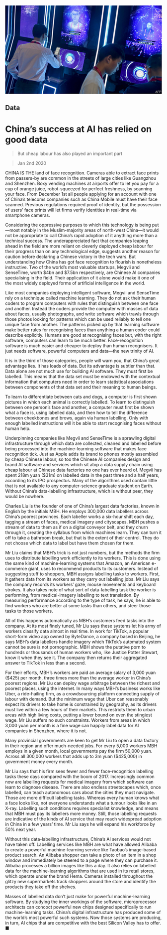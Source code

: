 ![](./images/20200104_TQP513.jpg)

## Data

# China’s success at AI has relied on good data

> But cheap labour has also played an important part

> Jan 2nd 2020

CHINA IS THE land of face recognition. Cameras able to extract face prints from passers-by are common in the streets of large cities like Guangzhou and Shenzhen. Boxy vending machines at airports offer to let you pay for a cup of orange juice, robot-squeezed for perfect freshness, by scanning your face. From December 1st all people applying for an account with one of China’s telecoms companies such as China Mobile must have their face scanned. Previous regulations required proof of identity, but the possession of users’ face prints will let firms verify identities in real-time via smartphone cameras.

Considering the oppressive purposes to which this technology is being put—most notably in the Muslim-majority areas of north-west China—it would not be appropriate to call China’s rapid adoption of it anything more than a technical success. The underappreciated fact that companies leaping ahead in the field are more reliant on cleverly deployed cheap labour for their progress than on any technological edge, suggests another reason for caution before declaring a Chinese victory in the tech wars. But understanding how China has got face recognition to flourish is nonetheless instructive. Two of the world’s most valuable startups, Megvii and SenseTime, worth $4bn and $7.5bn respectively, are Chinese AI companies specialising in the field. Their application of it alone would make it one of the most widely deployed forms of artificial intelligence in the world.

Like most companies deploying intelligent software, Megvii and SenseTime rely on a technique called machine learning. They do not ask their human coders to program computers with rules that distinguish between one face and another. Instead the coders provide the computer with masses of data about faces, usually photographs, and write software which trawls through those photos looking for patterns which can be used reliably to tell one unique face from another. The patterns picked up by that learning software make better rules for recognising faces than anything a human coder could describe explicitly. Humans are good at recognising faces but, with the right software, computers can learn to be much better. Face-recognition software is much easier and cheaper to deploy than human recognisers. It just needs software, powerful computers and data—the new trinity of AI.

It is in the third of those categories, people will warn you, that China’s great advantage lies. It has loads of data. But its advantage is subtler than that. Data alone are not much use for building AI software. They must first be labelled. This means that the data set must be endowed with the contextual information that computers need in order to learn statistical associations between components of that data set and their meaning to human beings.

To learn to differentiate between cats and dogs, a computer is first shown pictures in which each animal is correctly labelled. To learn to distinguish between one person’s face and another, a computer must first be shown what a face is, using labelled data, and then how to tell the difference between cheekbones and brows, again via human labelling. Only with enough labelled instructions will it be able to start recognising faces without human help.

Underpinning companies like Megvii and SenseTime is a sprawling digital infrastructure through which data are collected, cleaned and labelled before being processed into the machine-learning software that makes face recognition tick. Just as Apple adds its brand to phones mostly assembled by cheap Chinese labour, so too the Chinese AI companies design and brand AI software and services which sit atop a data supply chain using cheap labour at Chinese data factories no one has ever heard of. Megvii has spent 218m yuan ($31m) on labelled data in the past three and a half years, according to its IPO prospectus. Many of the algorithms used contain little that is not available to any computer-science graduate student on Earth. Without China’s data-labelling infrastructure, which is without peer, they would be nowhere.

Charles Liu is the founder of one of China’s largest data factories, known in English by the initials MBH. He employs 300,000 data labellers across China’s poorest provinces. Each labeller works a six-hour shift each day, tagging a stream of faces, medical imagery and cityscapes. MBH pushes a stream of data to them as if on a digital conveyor belt, and they churn through it, creating the syllabus from which machines learn. They can turn it off to take a bathroom break, but that is the extent of their control. They do not choose which data to label but have them chosen for them.

Mr Liu claims that MBH’s trick is not just numbers, but the methods the firm uses to distribute labelling work efficiently to its workers. This is done using the same kind of machine-learning systems that Amazon, an American e-commerce giant, uses to recommend products to its customers. Instead of suggesting stuff to shoppers, MBH assigns labelling tasks to workers. First, it gathers data from its workers as they carry out labelling jobs. Mr Liu says the company records its workers’ gaze, mouse movements and keyboard strokes. It also takes note of what sort of data-labelling task the worker is performing, from medical-imagery labelling to text translation. By measuring performance according to the type of task, he says, he is able to find workers who are better at some tasks than others, and steer those tasks to those workers.

All of this happens automatically as MBH’s customers feed tasks into the company. At its most finely tuned, Mr Liu says these systems let his army of workers classify data almost in real time. In work for TikTok, a popular short-form video app owned by ByteDance, a company based in Beijing, he says MBH’s data labellers handle imagery which TikTok’s automated system cannot be sure is not pornographic. MBH shows the putative porn to hundreds or thousands of human workers who, like Justice Potter Stewart, know it when they see it. The company then returns their aggregated answer to TikTok in less than a second.

For their efforts, MBH’s workers are paid an average salary of 3,000 yuan ($425) per month, three times more than the average worker in China’s poorest regions. Mr Liu can deploy wage arbitrage between the richest and poorest places, using the internet. In many ways MBH’s business works like Uber, a ride-hailing firm, as a crowdsourcing platform connecting supply of labour with demand. But the minimum wage that Uber can reasonably expect its drivers to take home is constrained by geography, as its drivers must live within a few hours of their markets. This restricts them to urban areas with high living costs, putting a lower bound on even the stingiest wage. Mr Liu suffers no such constraints. Workers from areas in which 3,000 yuan per month is a fine wage can happily label data for AI companies in Shenzhen, where it is not.

Many provincial governments are keen to get Mr Liu to open a data factory in their region and offer much-needed jobs. For every 5,000 workers MBH employs in a given month, local governments pay the firm 50,000 yuan. Across all 300,000 workers that adds up to 3m yuan ($425,000) in government money every month.

Mr Liu says that his firm sees fewer and fewer face-recognition labelling tasks these days compared with the boom of 2017. Increasingly common now are labelling requests for medical imagery from which software can learn to diagnose disease. There are also endless streetscapes which, once labelled, can teach autonomous cars about the cities they must navigate. Those are more difficult labelling tasks. Whereas every human knows what a face looks like, not everyone understands what a tumour looks like in an X-ray. Labelling such conditions requires specialist knowledge, and means that MBH must pay its labellers more money. Still, those labelling requests are indicative of the kinds of AI service that may reach widespread adoption in China in a few years’ time. Mr Liu says he will expand his workforce by 50% next year.

Without this data-labelling infrastructure, China’s AI services would not have taken off. Labelling services like MBH are what have allowed Alibaba to create a powerful machine-learning service like Taobao’s image-based product search. An Alibaba shopper can take a photo of an item in a shop window and immediately be steered to a page where they can purchase it. Alibaba processes a billion images like this a day. It also relies on labelled data for the machine-learning algorithms that are used in its retail stores, which operate under the brand Hema. Cameras installed throughout the glitzy new supermarkets track shoppers around the store and identify the products they take off the shelves.

Masses of labelled data don’t just make for powerful machine-learning software. By studying the inner workings of the software, microprocessor architects can concoct powerful new chips designed specifically to run machine-learning tasks. China’s digital infrastructure has produced some of the world’s most powerful such systems. Now those systems are producing, in turn, AI chips that are competitive with the best Silicon Valley has to offer. ■
